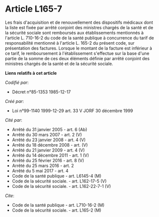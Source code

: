 # Article L165-7

Les frais d'acquisition et de renouvellement des dispositifs médicaux dont la liste est fixée par arrêté conjoint des
ministres chargés de la santé et de la sécurité sociale sont remboursés aux établissements mentionnés à l'article L. 710-16-2
du code de la santé publique à concurrence du tarif de responsabilité mentionné à l'article L. 165-2 du présent code, sur
présentation des factures. Lorsque le montant de la facture est inférieur à ce tarif, le remboursement à l'établissement
s'effectue sur la base d'une partie de la somme de ces deux éléments définie par arrêté conjoint des ministres chargés de la
santé et de la sécurité sociale.

**Liens relatifs à cet article**

_Codifié par_:

  - Décret n°85-1353 1985-12-17

_Créé par_:

  - Loi n°99-1140 1999-12-29 art. 33 V JORF 30 décembre 1999

_Cité par_:

  - Arrêté du 31 janvier 2005 - art. 6 (Ab)
  - Arrêté du 30 mars 2007 - art. 2 (V)
  - Arrêté du 23 janvier 2008 - art. 4 (V)
  - Arrêté du 18 décembre 2008 - art. (V)
  - Arrêté du 21 janvier 2009 - art. 4 (V)
  - Arrêté du 14 décembre 2011 - art. 1 (V)
  - Arrêté du 25 février 2016 - art. 8 (V)
  - Arrêté du 25 mars 2016 - art. 2
  - Arrêté du 5 mai 2017 - art. 4
  - Code de la santé publique - art. L6145-4 (M)
  - Code de la sécurité sociale. - art. L162-17-5 (V)
  - Code de la sécurité sociale. - art. L162-22-7-1 (V)

_Cite_:

  - Code de la santé publique - art. L710-16-2 (M)
  - Code de la sécurité sociale. - art. L165-2 (M)
